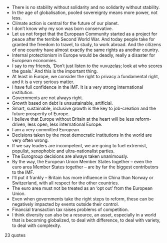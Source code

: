  - There is no stability without solidarity and no solidarity without stability.
 - In the age of globalisation, pooled sovereignty means more power, not less.
 - Climate action is central for the future of our planet.
 - I don’t know why my son was born conservative.
 - Let us not forget that the European Community started as a project for peace after the terrible Second World War. And today people take for granted the freedom to travel, to study, to work abroad. And the citizens of one country have almost exactly the same rights as another country.
 - Internal protectionism in Europe would be deadly, really a disaster for European economies.
 - I say to my friends, ‘Don’t just listen to the vuvuzelas; look at who scores the goals.’ And this is the important thing.
 - At least in Europe, we consider the right to privacy a fundamental right, and it is a very serious matter.
 - I have full confidence in the IMF. It is a very strong international institution.
 - Governments are not always right.
 - Growth based on debt is unsustainable, artificial.
 - Smart, sustainable, inclusive growth is the key to job-creation and the future prosperity of Europe.
 - I believe that Europe without Britain at the heart will be less reform-driven, less open, less international Europe.
 - I am a very committed European.
 - Decisions taken by the most democratic institutions in the world are very often wrong.
 - If we say leaders are incompetent, we are going to fuel extremist, populist, xenophobic and ultra-nationalist parties.
 - The Eurogroup decisions are always taken unanimously.
 - By the way, the European Union Member States together – even the euro area Member States together – are by far the biggest contributors to the IMF.
 - I’ll put it frankly – Britain has more influence in China than Norway or Switzerland, with all respect for the other countries.
 - The euro area must not be treated as an ‘opt out’ from the European Union.
 - Even when governments take the right steps to reform, these can be negatively impacted by events outside their control.
 - Financial transaction tax raises problems of competition.
 - I think diversity can also be a resource, an asset, especially in a world that is becoming globalized, to deal with difference, to deal with variety, to deal with complexity.

23 quotes